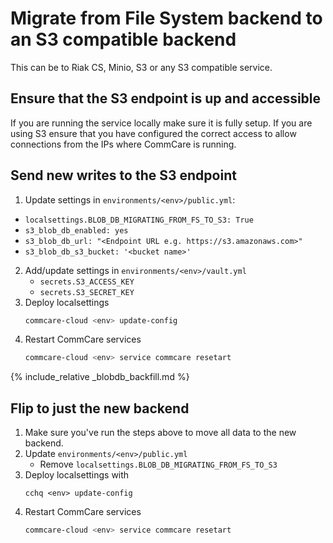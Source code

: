 # Migrate from File System backend to an S3 compatible backend

This can be to Riak CS, Minio, S3 or any S3 compatible service.

## Ensure that the S3 endpoint is up and accessible
If you are running the service locally make sure it is fully setup. If you are using S3 ensure that
you have configured the correct access to allow connections from the IPs where CommCare is running. 

## Send new writes to the S3 endpoint

1. Update settings in `environments/<env>/public.yml`:
  - `localsettings.BLOB_DB_MIGRATING_FROM_FS_TO_S3: True`
  - `s3_blob_db_enabled: yes`
  - `s3_blob_db_url: "<Endpoint URL e.g. https://s3.amazonaws.com>"`
  - `s3_blob_db_s3_bucket: '<bucket name>'`
2. Add/update settings in `environments/<env>/vault.yml`
   - `secrets.S3_ACCESS_KEY`
   - `secrets.S3_SECRET_KEY`
3. Deploy localsettings
    ```bash
    commcare-cloud <env> update-config
    ```
4. Restart CommCare services
   ```bash
   commcare-cloud <env> service commcare resetart
   ```

{% include_relative _blobdb_backfill.md %}

## Flip to just the new backend
1. Make sure you've run the steps above to move all data to the new backend.
2. Update `environments/<env>/public.yml`
   - Remove `localsettings.BLOB_DB_MIGRATING_FROM_FS_TO_S3`
3. Deploy localsettings with
   ```
   cchq <env> update-config
   ```
4. Restart CommCare services
   ```bash
   commcare-cloud <env> service commcare resetart
   ```

